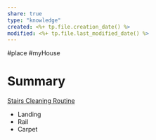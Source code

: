 ```yaml
---
share: true
type: "knowledge"
created: <%+ tp.file.creation_date() %> 
modified: <%+ tp.file.last_modified_date() %>
---
```

#place #myHouse 
# Summary
[Stairs Cleaning Routine](./Stairs%20Cleaning%20Routine.md)
- Landing
- Rail
- Carpet